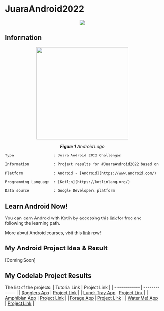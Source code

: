 # JuaraAndroid2022

<p align="center">
  <img src="https://pbs.twimg.com/media/FOH_fvmacAIp_TO.jpg"/>
</p>

## Information
<p align="center">
  <img src="https://img.tek.id/img/content/2019/08/23/19621/google-resmi-umumkan-nama-android-terbaru-3BlX51XEX7.jpg" width="300"/>
</p>
<p align="center"><i><b>Figure 1</b> Android Logo</i></p>

```diff
Type                  : Juara Android 2022 Challenges

Information           : Project results for #JuaraAndroid2022 based on the Google Developers Codelab

Platform              : Android - [Android](https://www.android.com/)

Programming Language  : [Kotlin](https://kotlinlang.org/)

Data source           : Google Developers platform
```

## Learn Android Now!
You can learn Android with Kotlin by accessing this [link](https://developer.android.com/courses/pathways/android-basics-kotlin-one) for free and following the learning path.

More about Android courses, visit this [link](https://developer.android.com/courses) now!


## My Android Project Idea & Result
[Coming Soon]

## My Codelab Project Results
The list of the projects:
| Tutorial Link      | Project Link  |
| -------------      | ------------- |
| [Dogglers App](https://developer.android.com/codelabs/basic-android-kotlin-training-project-dogglers-app)  | [Project Link](https://github.com/patriciafiona/JuaraAndroid2022/tree/main/android-basics-kotlin-dogglers-app-main) |
| [Lunch Tray App](https://developer.android.com/codelabs/basic-android-kotlin-training-project-lunch-tray)  | [Project Link](https://github.com/patriciafiona/JuaraAndroid2022/tree/main/android-basics-kotlin-lunch-tray-app-main) |
| [Amphibian App](https://developer.android.com/codelabs/basic-android-kotlin-training-project-amphibians)  | [Project Link](https://github.com/patriciafiona/JuaraAndroid2022/tree/main/android-basics-kotlin-amphibians-app-main) |
| [Forage App](https://developer.android.com/codelabs/basic-android-kotlin-training-project-forage)  | [Project Link](https://github.com/patriciafiona/JuaraAndroid2022/tree/main/android-basics-kotlin-forage-app-main) |
| [Water Me! App](https://developer.android.com/codelabs/basic-android-kotlin-training-project-water-me)  | [Project Link](https://github.com/patriciafiona/JuaraAndroid2022/tree/main/android-basics-kotlin-water-me-app-main) |
